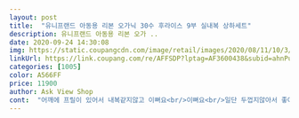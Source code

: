 ```yaml
---
layout: post 
title:  "유니프랜드 아동용 리본 오가닉 30수 후라이스 9부 실내복 상하세트" 
description: 유니프랜드 아동용 리본 오가 ..
date: 2020-09-24 14:30:08 
img: https://static.coupangcdn.com/image/retail/images/2020/08/11/10/3/62c35731-a6a6-49cb-8a2b-f285a70c8fb6.jpg 
linkUrl: https://link.coupang.com/re/AFFSDP?lptag=AF3600438&subid=ahnPublicAsk&pageKey=1951797174&itemId=3315500511&vendorItemId=71302380632&traceid=V0-113-cc9435c36528365f 
categories: [1005] 
color: A566FF 
price: 11900 
author: Ask View Shop 
cont:  "어깨에 프릴이 있어서 내복같지않고 이뻐요<br/>이뻐요<br/>일단 두껍지않아서 좋아요<br/>재질이좋고 사이즈넉넉해요<br/>키 113 인데 잘 맞네요<br/>" 
---
```

